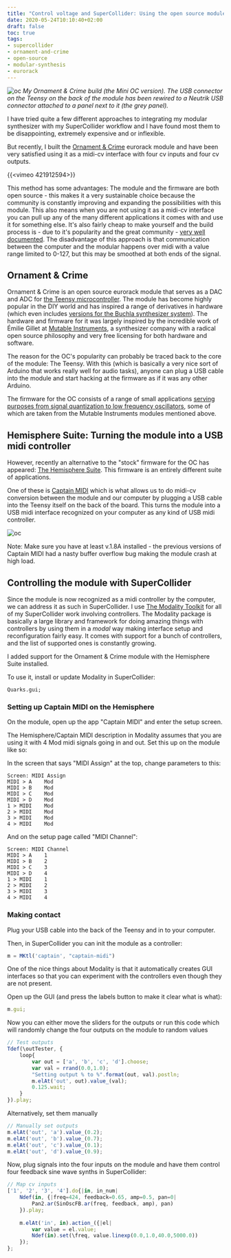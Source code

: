 ```yaml
---
title: "Control voltage and SuperCollider: Using the open source module Ornament & Crime as a midi-cv interface"
date: 2020-05-24T10:10:40+02:00
draft: false
toc: true
tags: 
- supercollider
- ornament-and-crime
- open-source
- modular-synthesis
- eurorack
---
```


![oc](/img/small/oc_frontside.jpg)
_My Ornament & Crime build (the Mini OC version). The USB connector on the Teensy on the back of the module has been rewired to a Neutrik USB connector attached to a panel next to it (the grey panel)._

I have tried quite a few different approaches to integrating my modular synthesizer with my SuperCollider workflow and I have found most them to be disappointing, extremely expensive and or inflexible.

But recently, I built the [Ornament & Crime](https://ornament-and-cri.me/) eurorack module and have been very satisfied using it as a midi-cv interface with four cv inputs and four cv outputs.

{{<vimeo 421912594>}}

This method has some advantages: The module and the firmware are both open source - this makes it a very sustainable choice because the community is constantly improving and expanding the possibilities with this module. This also means when you are not using it as a midi-cv interface you can pull up any of the many different applications it comes with and use it for something else. It's also fairly cheap to make yourself and the build process is - due to it's popularity and the great community - [very well documented](https://ornament-and-cri.me/build-it/). The disadvantage of this approach is that communication between the computer and the modular happens over midi with a value range limited to 0-127, but this may be smoothed at both ends of the signal.

## Ornament & Crime
Ornament & Crime is an open source eurorack module that serves as a DAC and ADC for [the Teensy microcontroller](https://www.pjrc.com/store/teensy32.html). The module has become highly popular in the DIY world and has inspired a range of derivatives in hardware (which even includes [versions for the Buchla synthesizer system](https://northernlightmodular.com/)). The hardware and firmware for it was largely inspired by the incredible work of Émilie Gillet at [Mutable Instruments](https://mutable-instruments.net/), a synthesizer company with a radical open source philosophy and very free licensing for both hardware and software.

The reason for the OC's popularity can probably be traced back to the core of the module: The Teensy. With this (which is basically a very nice sort of Arduino that works really well for audio tasks), anyone can plug a USB cable into the module and start hacking at the firmware as if it was any other Arduino.

The firmware for the OC consists of a range of small applications [serving purposes from signal quantization to low frequency oscillators](https://ornament-and-cri.me/firmware/), some of which are taken from the Mutable Instruments modules mentioned above. 

## Hemisphere Suite: Turning the module into a USB midi controller
However, recently an alternative to the "stock" firmware for the OC has appeared: [The Hemisphere Suite](https://github.com/Chysn/O_C-HemisphereSuite/wiki/Captain-MIDI). This firmware is an entirely different suite of applications.

One of these is [Captain MIDI](https://github.com/Chysn/O_C-HemisphereSuite/wiki/Captain-MIDI) which is what allows us to do midi-cv conversion between the module and our computer by plugging a USB cable into the Teensy itself on the back of the board. This turns the module into a USB midi interface recognized on your computer as any kind of USB midi controller. 

![oc](/img/small/oc_backside.jpg)

Note: Make sure you have at least v.1.8A installed - the previous versions of Captain MIDI had a nasty buffer overflow bug making the module crash at high load.

## Controlling the module with SuperCollider

Since the module is now recognized as a midi controller by the computer, we can address it as such in SuperCollider. I use [The Modality Toolkit](https://github.com/ModalityTeam/Modality-toolkit) for all of my SuperCollider work involving controllers. The Modality package is basically a large library and framework for doing amazing things with controllers by using them in a _modal_ way making interface setup and reconfiguration fairly easy. It comes with support for a bunch of controllers, and the list of supported ones is constantly growing.

I added support for the Ornament & Crime module with the Hemisphere Suite installed. 

To use it, install or update Modality in SuperCollider: 
``` 
Quarks.gui;
```

### Setting up Captain MIDI on the Hemisphere

On the module, open up the app "Captain MIDI" and enter the setup screen.

The Hemisphere/Captain MIDI description in Modality assumes that you are using it with 4 Mod midi signals going in and out. Set this up on the module like so:

In the screen that says "MIDI Assign" at the top, change parameters to this:

``` 
Screen: MIDI Assign
MIDI > A 	Mod
MIDI > B 	Mod
MIDI > C 	Mod
MIDI > D 	Mod
1 > MIDI 	Mod
2 > MIDI 	Mod
3 > MIDI 	Mod
4 > MIDI 	Mod
```

And on the setup page called "MIDI Channel":

```
Screen: MIDI Channel
MIDI > A 	1
MIDI > B 	2
MIDI > C 	3
MIDI > D 	4
1 > MIDI 	1
2 > MIDI 	2
3 > MIDI 	3
4 > MIDI 	4
```

### Making contact

Plug your USB cable into the back of the Teensy and in to your computer. 

Then, in SuperCollider you can init the module as a controller:
```javascript
m = MKtl('captain', "captain-midi")
```

One of the nice things about Modality is that it automatically creates GUI interfaces so that you can experiment with the controllers even though they are not present.

Open up the GUI (and press the labels button to make it clear what is what):
```javascript
m.gui;
```

Now you can either move the sliders for the outputs or run this code which will randomly change the four outputs on the module to random values

```javascript
// Test outputs
Tdef(\outTester, { 
	loop{
		var out = ['a', 'b', 'c', 'd'].choose;
		var val = rrand(0.0,1.0);
		"Setting output % to %".format(out, val).postln;
		m.elAt('out', out).value_(val);
		0.125.wait;
	}
}).play;
```

Alternatively, set them manually

```javascript
// Manually set outputs
m.elAt('out', 'a').value_(0.2);
m.elAt('out', 'b').value_(0.7);
m.elAt('out', 'c').value_(0.1);
m.elAt('out', 'd').value_(0.9);
```

Now, plug signals into the four inputs on the module and have them control four feedback sine wave synths in SuperCollider:

```javascript
// Map cv inputs 
['1', '2', '3', '4'].do{|in, in_num|
	Ndef(in, {|freq=424, feedback=0.65, amp=0.5, pan=0| 
		Pan2.ar(SinOscFB.ar(freq, feedback, amp), pan)
	}).play;
	
	m.elAt('in', in).action_({|el|
		var value = el.value;
		Ndef(in).set(\freq, value.linexp(0.0,1.0,40.0,5000.0))
	});
};
```
